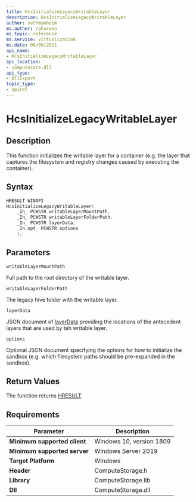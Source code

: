 ```yaml
---
title: HcsInitializeLegacyWritableLayer
description: HcsInitializeLegacyWritableLayer
author: sethmanheim
ms.author: roharwoo
ms.topic: reference
ms.service: virtualization
ms.date: 06/09/2021
api_name:
- HcsInitializeLegacyWritableLayer
api_location:
- computecore.dll
api_type:
- DllExport
topic_type: 
- apiref
---
```

# HcsInitializeLegacyWritableLayer

## Description

This function initializes the writable layer for a container (e.g. the layer that captures the filesystem and registry changes caused by executing the container).

## Syntax

```cpp
HRESULT WINAPI
HcsInitializeLegacyWritableLayer(
    _In_ PCWSTR writableLayerMountPath,
    _In_ PCWSTR writableLayerFolderPath,
    _In_ PCWSTR layerData,
    _In_opt_ PCWSTR options
    );

```

## Parameters

`writableLayerMountPath`

Full path to the root directory of the writable layer.

`writableLayerFolderPath`

The legacy hive folder with the writable layer.

`layerData`

JSON document of [layerData](./../SchemaReference.md#LayerData) providing the locations of the antecedent layers that are used by teh writable layer.

`options`

Optional JSON document specifying the options for how to initialize the sandbox (e.g. which filesystem paths should be pre-expanded in the sandbox).

## Return Values

The function returns [HRESULT](./HCSHResult.md).

## Requirements

|Parameter|Description|
|---|---|
| **Minimum supported client** | Windows 10, version 1809 |
| **Minimum supported server** | Windows Server 2019 |
| **Target Platform** | Windows |
| **Header** | ComputeStorage.h |
| **Library** | ComputeStorage.lib |
| **Dll** | ComputeStorage.dll |
